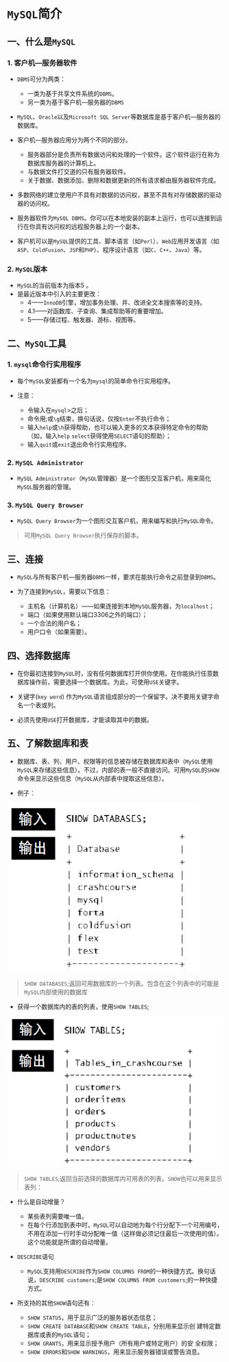 # `MySQL`简介



## 一、什么是`MySQL`

### 1. 客户机—服务器软件

- `DBMS`可分为两类：
  - 一类为基于共享文件系统的`DBMS`。
  - 另一类为基于客户机—服务器的`DBMS`

- `MySQL`、`Oracle`以及`Microsoft SQL Server`等数据库是基于客户机—服务器的数据库。

- 客户机—服务器应用分为两个不同的部分。
  - 服务器部分是负责所有数据访问和处理的一个软件。这个软件运行在称为数据库服务器的计算机上。
  - 与数据文件打交道的只有服务器软件。
  - 关于数据、数据添加、删除和数据更新的所有请求都由服务器软件完成。

- 多数网络的建立使用户不具有对数据的访问权，甚至不具有对存储数据的驱动器的访问权。
- 服务器软件为`MySQL DBMS`。你可以在本地安装的副本上运行，也可以连接到运行在你具有访问权的远程服务器上的一个副本。
- 客户机可以是`MySQL`提供的工具、脚本语言（如`Perl`）、`Web`应用开发语言（如`ASP`、`ColdFusion`、`JSP`和`PHP`）、程序设计语言（如`C`、`C++`、`Java`）等。

### 2. `MySQL`版本

- `MySQL`的当前版本为版本5 。
- 是最近版本中引入的主要更改：
  - 4——`InnoDB`引擎，增加事务处理、并、改进全文本搜索等的支持。
  - 4.1——对函数库、子查询、集成帮助等的重要增加。
  - 5——存储过程、触发器、游标、视图等。



## 二、`MySQL`工具

### 1. `mysql`命令行实用程序

- 每个`MySQL`安装都有一个名为`mysql`的简单命令行实用程序。

- 注意：
  - 令输入在`mysql`>之后；
  - 命令用;或`\g`结束，换句话说，仅按`Enter`不执行命令；
  - 输入`help`或`\h`获得帮助，也可以输入更多的文本获得特定命令的帮助（如，输入`help` `select`获得使用`SELECT`语句的帮助）；
  - 输入`quit`或`exit`退出命令行实用程序。

### 2. `MySQL Administrator`

- `MySQL Administrator`（`MySQL`管理器）是一个图形交互客户机，用来简化`MySQL`服务器的管理。

### 3. `MySQL Query Browser`

- `MySQL Query Browser`为一个图形交互客户机，用来编写和执行`MySQL`命令。

> 可用`MySQL Query Browser`执行保存的脚本。



## 三、连接

- `MySQL`与所有客户机—服务器`DBMS`一样，要求在能执行命令之前登录到`DBMS`。

- 为了连接到`MySQL`，需要以下信息：
  - 主机名（计算机名）——如果连接到本地`MySQL`服务器，为`localhost`；
  - 端口（如果使用默认端口3306之外的端口）；
  - 一个合法的用户名；
  - 用户口令（如果需要）。



## 四、选择数据库

- 在你最初连接到`MySQL`时，没有任何数据库打开供你使用。在你能执行任意数据库操作前，需要选择一个数据库。为此，可使用`USE`关键字。

- 关键字(`key word`) 作为`MySQL`语言组成部分的一个保留字。决不要用关键字命名一个表或列。
- 必须先使用`USE`打开数据库，才能读取其中的数据。



## 五、了解数据库和表

- 数据库、表、列、用户、权限等的信息被存储在数据库和表中（`MySQL`使用`MySQL`来存储这些信息）。不过，内部的表一般不直接访问。可用`MySQL`的`SHOW`命令来显示这些信息（`MySQL`从内部表中提取这些信息）。

- 例子：

![image](https://github.com/ktf-cool/JavaList/blob/master/images/%E6%98%BE%E7%A4%BA%E6%95%B0%E6%8D%AE%E5%BA%93.png)

> `SHOW DATABASES`;返回可用数据库的一个列表。包含在这个列表中的可能是`MySQL`内部使用的数据库

- 获得一个数据库内的表的列表，使用`SHOW TABLES`;

![image](https://github.com/ktf-cool/JavaList/blob/master/images/%E6%98%BE%E7%A4%BA%E8%A1%A8.png)

> `SHOW TABLES`;返回当前选择的数据库内可用表的列表。`SHOW`也可以用来显示表列：

- 什么是自动增量？
  - 某些表列需要唯一值。
  - 在每个行添加到表中时，`MySQL`可以自动地为每个行分配下一个可用编号，不用在添加一行时手动分配唯一值（这样做必须记住最后一次使用的值）。这个功能就是所谓的自动增量。

- `DESCRIBE`语句 
  - `MySQL`支持用`DESCRIBE`作为`SHOW COLUMNS FROM`的一种快捷方式。换句话说，`DESCRIBE customers`;是`SHOW COLUMNS FROM customers`;的一种快捷方式。

- 所支持的其他`SHOW`语句还有：
  - `SHOW STATUS`，用于显示广泛的服务器状态信息；
  - `SHOW CREATE DATABASE`和`SHOW CREATE TABLE`，分别用来显示创
    建特定数据库或表的`MySQL`语句；
  - `SHOW GRANTS`，用来显示授予用户（所有用户或特定用户）的安
    全权限；
  - `SHOW ERRORS`和`SHOW WARNINGS`，用来显示服务器错误或警告消息。
